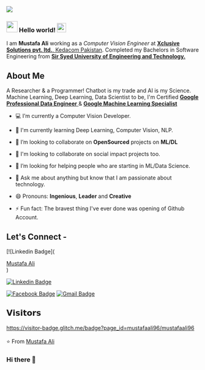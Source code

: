 ![](https://github.com/mustafaali96/mustafaali96/blob/master/cover_intro.gif) 

### <img src="https://github.com/mustafaali96/mustafaali96/blob/master/Assests/Hi.gif" width="29px"> Hello world!&nbsp;<img src="https://github.com/mustafaali96/mustafaali96/blob/master/Assests/Earth.gif" width="24px">

I am **Mustafa Ali** working as a *Computer Vision Engineer* at <a href="https://www.xclusive-solutions.com/"> <b>Xclusive Solutions pvt. ltd.</b>, Kedacom Pakistan</a>. Completed my Bachelors in Software Engineering from <a href="https://ssuet.edu.pk/"> <b>Sir Syed University of Engineering and Technology.</b></a>

## About Me

A Researcher & a Programmer! Chatbot is my trade and AI is my Science. Machine Learning, Deep Learning, Data Scientist to be, I'm Certified <a href="https://coursera.org/share/0d4259deb26d81da2eabd153f890c6a5"> <b>Google Professional Data Engineer</b> </a> & <a href="https://www.coursera.org/account/accomplishments/specialization/M7JNK4GNSYDT?utm_source=link&utm_medium=certificate&utm_content=cert_image&utm_campaign=pdf_header_button&utm_product=s12n"> <b>Google Machine Learning Specialist</b> </a>

- 💻 I’m currently a Computer Vision Developer.

- 🌱 I'm currently learning Deep Learning, Computer Vision, NLP.

- 🔭 I’m looking to collaborate on **OpenSourced** projects on **ML/DL**

- 👯 I'm looking to collaborate on social impact projects too.

- 🤔 I’m looking for helping people who are starting in ML/Data Science.

- 💬 Ask me about anything but know that I am passionate about technology.

- 😄 Pronouns: **Ingenious**, **Leader** and **Creative**

- ⚡ Fun fact: The bravest thing I've ever done was opening of Github Account.

## Let's Connect -
<script type="text/javascript" src="https://platform.linkedin.com/badges/js/profile.js" async defer></script>
[![Linkedin Badge](<div class="LI-profile-badge"  data-version="v1" data-size="medium" data-locale="en_US" data-type="vertical" data-theme="dark" data-vanity="mustafaali96"><a class="LI-simple-link" href='https://pk.linkedin.com/in/mustafaali96?trk=profile-badge'>Mustafa Ali</a></div>) 

[![Linkedin Badge](https://img.shields.io/badge/-mustafaali96-blue?style=flat-square&logo=Linkedin&logoColor=white&link=https://www.linkedin.com/in/mustafaali96/)](https://www.linkedin.com/in/mustafaali96/) 

[![Facebook Badge](https://img.shields.io/badge/-Mustafa.Ali.Mir.96-03a57a?style=flat-square&labelColor=000000&logo=Facebook&link=https://facebook.com/Mustafa.Ali.Mir.96)](https://facebook.com/Mustafa.Ali.Mir.96)
[![Gmail Badge](https://img.shields.io/badge/-engr.mustafa.ali.mir@gmail.com-c14438?style=flat-square&logo=Gmail&logoColor=white&link=mailto:engr.mustafa.ali.mir@gmail.com)](mailto:engr.mustafa.ali.mir@gmail.com)

## 𝗩𝗶𝘀𝗶𝘁𝗼𝗿𝘀

https://visitor-badge.glitch.me/badge?page_id=mustafaali96/mustafaali96
<br><br>
⭐ From [Mustafa Ali](https://github.com/mustafaali96)


### Hi there 👋

<!--
**mustafaali96/mustafaali96** is a ✨ _special_ ✨ repository because its `README.md` (this file) appears on your GitHub profile.

Here are some ideas to get you started:

- 🔭 I’m currently working on ...
- 🌱 I’m currently learning ...
- 👯 I’m looking to collaborate on ...
- 🤔 I’m looking for help with ...
- 💬 Ask me about ...
- 📫 How to reach me: ...
- 😄 Pronouns: ...
- ⚡ Fun fact: ...
-->
